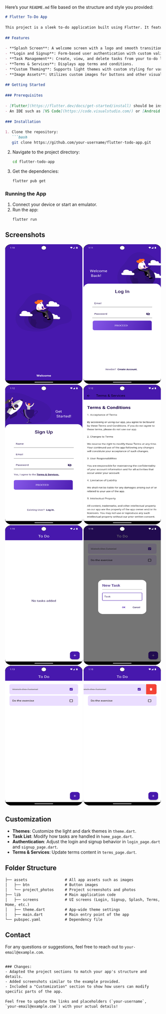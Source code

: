 Here’s your `README.md` file based on the structure and style you provided:

```markdown
# Flutter To-Do App

This project is a sleek to-do application built using Flutter. It features a user-friendly task management interface, splash screen, login and signup pages, and a Terms & Services section, offering a complete to-do list experience.

## Features

- **Splash Screen**: A welcome screen with a logo and smooth transition to the login page.
- **Login and Signup**: Form-based user authentication with custom validation.
- **Task Management**: Create, view, and delete tasks from your to-do list.
- **Terms & Services**: Displays app terms and conditions.
- **Custom Theming**: Supports light themes with custom styling for various components.
- **Image Assets**: Utilizes custom images for buttons and other visual elements.

## Getting Started

### Prerequisites

- [Flutter](https://flutter.dev/docs/get-started/install) should be installed on your machine.
- An IDE such as [VS Code](https://code.visualstudio.com/) or [Android Studio](https://developer.android.com/studio).

### Installation

1. Clone the repository:
   ```bash
   git clone https://github.com/your-username/flutter-todo-app.git
   ```
2. Navigate to the project directory:
   ```bash
   cd flutter-todo-app
   ```
3. Get the dependencies:
   ```bash
   flutter pub get
   ```

### Running the App

1. Connect your device or start an emulator.
2. Run the app:
   ```bash
   flutter run
   ```

## Screenshots

<img src="project_pictures/splash.png" alt="Splash Screen" width="250" height="450">
<img src="project_pictures/login.png" alt="Login Screen" width="250" height="450">
<img src="project_pictures/signup.png" alt="Login Screen" width="250" height="450">
<img src="project_pictures/terms.png" alt="Terms & Services" width="250" height="450">
<img src="project_pictures/home_no_task.png" alt="To-Do List" width="250" height="450">
<img src="project_pictures/home_add_task.png" alt="To-Do List" width="250" height="450">
<img src="project_pictures/home_task_added.png" alt="To-Do List" width="250" height="450">
<img src="project_pictures/home_delete_task.png" alt="To-Do List" width="250" height="450">


## Customization

- **Themes**: Customize the light and dark themes in `theme.dart`.
- **Task List**: Modify how tasks are handled in `home_page.dart`.
- **Authentication**: Adjust the login and signup behavior in `login_page.dart` and `signup_page.dart`.
- **Terms & Services**: Update terms content in `terms_page.dart`.

## Folder Structure

```
├── assets                 # All app assets such as images
│   ├── btn                # Button images
│   └── project_photos     # Project screenshots and photos
├── lib                    # Main application code
│   ├── screens            # UI screens (Login, Signup, Splash, Terms, Home, etc.)
│   ├── theme.dart         # App-wide theme settings
│   ├── main.dart          # Main entry point of the app
└── pubspec.yaml           # Dependency file
```

## Contact

For any questions or suggestions, feel free to reach out to `your-email@example.com`.
```

### Changes:
- Adapted the project sections to match your app's structure and details.
- Added screenshots similar to the example provided.
- Included a "Customization" section to show how users can modify specific parts of the app.

Feel free to update the links and placeholders (`your-username`, `your-email@example.com`) with your actual details!